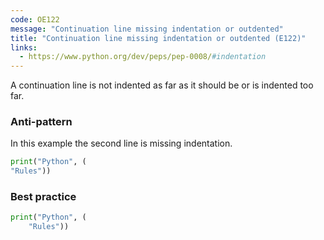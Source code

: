 ```yaml
---
code: OE122
message: "Continuation line missing indentation or outdented"
title: "Continuation line missing indentation or outdented (E122)"
links:
  - https://www.python.org/dev/peps/pep-0008/#indentation
---
```


A continuation line is not indented as far as it should be or is indented too far.

### Anti-pattern

In this example the second line is missing indentation.

```python
print("Python", (
"Rules"))
```

### Best practice

```python
print("Python", (
    "Rules"))
```
